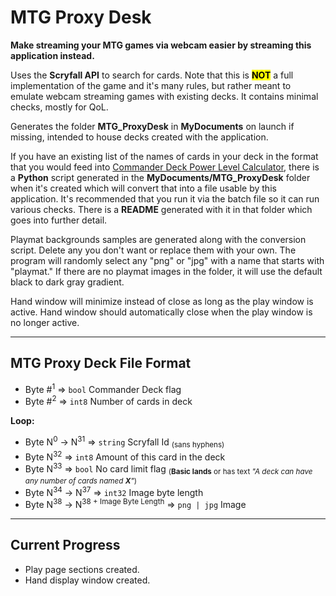 # MTG Proxy Desk

**Make streaming your MTG games via webcam easier by streaming this application instead.**

Uses the **Scryfall API** to search for cards. Note that this is <mark>**NOT**</mark> a full implementation of the game and it's many rules, but rather meant to emulate webcam streaming games with existing decks. It contains minimal checks, mostly for QoL.

Generates the folder **MTG_ProxyDesk** in **MyDocuments** on launch if missing, intended to house decks created with the application.

If you have an existing list of the names of cards in your deck in the format that you would feed into [Commander Deck Power Level Calculator](https://mtg.cardsrealm.com/en-us/tools/commander-power-level-calculator), there is a **Python** script generated in the **MyDocuments/MTG_ProxyDesk** folder when it's created which will convert that into a file usable by this application. It's recommended that you run it via the batch file so it can run various checks. There is a **README** generated with it in that folder which goes into further detail.

Playmat backgrounds samples are generated along with the conversion script. Delete any you don't want or replace them with your own. The program will randomly select any "png" or "jpg" with a name that starts with "playmat." If there are no playmat images in the folder, it will use the default black to dark gray gradient.

Hand window will minimize instead of close as long as the play window is active. Hand window should automatically close when the play window is no longer active.

---

## MTG Proxy Deck File Format
- Byte #<sup>1</sup> => `bool` Commander Deck flag
- Byte #<sup>2</sup> => `int8` Number of cards in deck

**Loop:**
- Byte N<sup>0</sup> -> N<sup>31</sup> => `string` Scryfall Id <sub>(sans hyphens)</sub>
- Byte N<sup>32</sup> => `int8` Amount of this card in the deck
- Byte N<sup>33</sup> => `bool` No card limit flag <sub>(**Basic lands** or has text *"A deck can have any number of cards named **X**"*)</sub>
- Byte N<sup>34</sup> -> N<sup>37</sup> => `int32` Image byte length
- Byte N<sup>38</sup> -> N<sup>38 + Image Byte Length</sup> => `png | jpg` Image

---

## Current Progress
- Play page sections created.
- Hand display window created.
